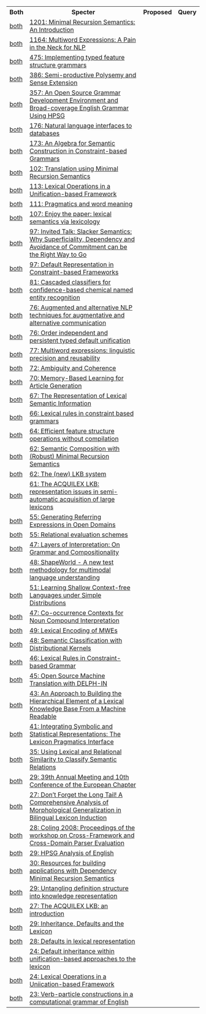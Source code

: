 <html><table><tr>
<th>Both</th>
<th>Specter</th>
<th>Proposed</th>
<th>Query</th>
</tr>
<tr>
<td><a href="both/5271395.md">both</a></td>
<td><a href="https://www.semanticscholar.org/paper/e867a965033a074e4074875e0916ce1ca42f3bf6">1201: Minimal Recursion Semantics: An Introduction</a></td>
</tr>
<tr>
<td><a href="both/1826481.md">both</a></td>
<td><a href="https://www.semanticscholar.org/paper/5504f4ec7b7b7b074e9dc557beeaf68c76b65540">1164: Multiword Expressions: A Pain in the Neck for NLP</a></td>
</tr>
<tr>
<td><a href="both/60740728.md">both</a></td>
<td><a href="https://www.semanticscholar.org/paper/40659ef31c1bd5e4d99d5d81e1e7ee2422db0a1d">475: Implementing typed feature structure grammars</a></td>
</tr>
<tr>
<td><a href="both/15902300.md">both</a></td>
<td><a href="https://www.semanticscholar.org/paper/8c50c2efeadf4ce085b988f0dfdb5c4d22567f1b">386: Semi-productive Polysemy and Sense Extension</a></td>
</tr>
<tr>
<td><a href="both/1113193.md">both</a></td>
<td><a href="https://www.semanticscholar.org/paper/9605ca18895dc212861244495807f6696655882b">357: An Open Source Grammar Development Environment and Broad-coverage English Grammar Using HPSG</a></td>
</tr>
<tr>
<td><a href="both/27393564.md">both</a></td>
<td><a href="https://www.semanticscholar.org/paper/783d8b77ec2e51b0e1f3de4010a33d62206c2e03">176: Natural language interfaces to databases</a></td>
</tr>
<tr>
<td><a href="both/8626751.md">both</a></td>
<td><a href="https://www.semanticscholar.org/paper/e006247c9584f39593bed908827cca40b74cdf66">173: An Algebra for Semantic Construction in Constraint-based Grammars</a></td>
</tr>
<tr>
<td><a href="both/18104785.md">both</a></td>
<td><a href="https://www.semanticscholar.org/paper/6157b4cfcfc58c65488a982366c6652f872c026b">102: Translation using Minimal Recursion Semantics</a></td>
</tr>
<tr>
<td><a href="both/1973221.md">both</a></td>
<td><a href="https://www.semanticscholar.org/paper/fd3e7aee5a43f77d4b3871d0eb6d796e0fb8d0ca">113: Lexical Operations in a Unification-based Framework</a></td>
</tr>
<tr>
<td><a href="both/15896241.md">both</a></td>
<td><a href="https://www.semanticscholar.org/paper/2112ba31752ab484faee7cf5978b379560318d75">111: Pragmatics and word meaning</a></td>
</tr>
<tr>
<td><a href="both/6914725.md">both</a></td>
<td><a href="https://www.semanticscholar.org/paper/5c7527a41f62528c2c5d3535cac30a847932bae7">107: Enjoy the paper: lexical semantics via lexicology</a></td>
</tr>
<tr>
<td><a href="both/12225298.md">both</a></td>
<td><a href="https://www.semanticscholar.org/paper/10584a87f5e0a8df34f7ff8898e3502591cde643">97: Invited Talk: Slacker Semantics: Why Superficiality, Dependency and Avoidance of Commitment can be the Right Way to Go</a></td>
</tr>
<tr>
<td><a href="both/470717.md">both</a></td>
<td><a href="https://www.semanticscholar.org/paper/87bb08d796867fff024744eb27cd65e9d357c8b4">97: Default Representation in Constraint-based Frameworks</a></td>
</tr>
<tr>
<td><a href="both/3154368.md">both</a></td>
<td><a href="https://www.semanticscholar.org/paper/479115cdfd3b776d8f09f38f2b51ce4c023f3046">81: Cascaded classifiers for confidence-based chemical named entity recognition</a></td>
</tr>
<tr>
<td><a href="both/13192969.md">both</a></td>
<td><a href="https://www.semanticscholar.org/paper/a9782f2f873d1d384ebdbe86038517b4d55c5305">76: Augmented and alternative NLP techniques for augmentative and alternative communication</a></td>
</tr>
<tr>
<td><a href="both/9860084.md">both</a></td>
<td><a href="https://www.semanticscholar.org/paper/7adbeb35c36b75b9529874f7052306d9bc89ffd2">76: Order independent and persistent typed default unification</a></td>
</tr>
<tr>
<td><a href="both/5059553.md">both</a></td>
<td><a href="https://www.semanticscholar.org/paper/2062db3347f14b7712867faf0a0a679fd401560c">77: Multiword expressions: linguistic precision and reusability</a></td>
</tr>
<tr>
<td><a href="both/9189493.md">both</a></td>
<td><a href="https://www.semanticscholar.org/paper/5fb68e1b5d0665d6c0c0a5d5ae54ff2f6c04f8f5">72: Ambiguity and Coherence</a></td>
</tr>
<tr>
<td><a href="both/6596054.md">both</a></td>
<td><a href="https://www.semanticscholar.org/paper/78e676ce1e805947597b687b49093ae92e5b6d46">70: Memory-Based Learning for Article Generation</a></td>
</tr>
<tr>
<td><a href="both/46055010.md">both</a></td>
<td><a href="https://www.semanticscholar.org/paper/b992b9fdfe3bc3890a5fad3f1676f8319ca6b743">67: The Representation of Lexical Semantic Information</a></td>
</tr>
<tr>
<td><a href="both/382139.md">both</a></td>
<td><a href="https://www.semanticscholar.org/paper/63ee4a3f35d3fd44a1f9b5edad70d00a4a32c417">66: Lexical rules in constraint based grammars</a></td>
</tr>
<tr>
<td><a href="both/16204674.md">both</a></td>
<td><a href="https://www.semanticscholar.org/paper/e4405e8504ee1e9a80ee5691601932021f7a625b">64: Efficient feature structure operations without compilation</a></td>
</tr>
<tr>
<td><a href="both/2044913.md">both</a></td>
<td><a href="https://www.semanticscholar.org/paper/2ddfec70e929380dbc48a41dab3d0216a2957349">62: Semantic Composition with (Robust) Minimal Recursion Semantics</a></td>
</tr>
<tr>
<td><a href="both/60953100.md">both</a></td>
<td><a href="https://www.semanticscholar.org/paper/036f12c5ebd482055e7fb6db7ab4b93e8c4bcb78">62: The (new) LKB system</a></td>
</tr>
<tr>
<td><a href="both/1032431.md">both</a></td>
<td><a href="https://www.semanticscholar.org/paper/e1df0ae12a634485f668f24ad683c238886c4d41">61: The ACQUILEX LKB: representation issues in semi-automatic acquisition of large lexicons</a></td>
</tr>
<tr>
<td><a href="both/2823519.md">both</a></td>
<td><a href="https://www.semanticscholar.org/paper/1badbb5b7db55cac88115124c29916eb70b8d03b">55: Generating Referring Expressions in Open Domains</a></td>
</tr>
<tr>
<td><a href="both/15951704.md">both</a></td>
<td><a href="https://www.semanticscholar.org/paper/cb5b13c348c973cd17e94ae0b21a9fa8c05f64fc">55: Relational evaluation schemes</a></td>
</tr>
<tr>
<td><a href="both/283356.md">both</a></td>
<td><a href="https://www.semanticscholar.org/paper/1fe2575798c98a66f9a674ab40f1fdc7331f8ad7">47: Layers of Interpretation: On Grammar and Compositionality</a></td>
</tr>
<tr>
<td><a href="both/16515835.md">both</a></td>
<td><a href="https://www.semanticscholar.org/paper/02218fcd3aece5a7bd19255d74b12f63dfa5c1a7">48: ShapeWorld - A new test methodology for multimodal language understanding</a></td>
</tr>
<tr>
<td><a href="both/17211827.md">both</a></td>
<td><a href="https://www.semanticscholar.org/paper/2b1c179e557cab216efca0af34d6f8d0da83089f">51: Learning Shallow Context-free Languages under Simple Distributions</a></td>
</tr>
<tr>
<td><a href="both/247377.md">both</a></td>
<td><a href="https://www.semanticscholar.org/paper/cb61915be70206a8ae5a8ca3879f4dcae29bc7d2">47: Co-occurrence Contexts for Noun Compound Interpretation</a></td>
</tr>
<tr>
<td><a href="both/1181016.md">both</a></td>
<td><a href="https://www.semanticscholar.org/paper/e3ec31cbf49f1099c45aa6c265d209a31b3ca3f4">49: Lexical Encoding of MWEs</a></td>
</tr>
<tr>
<td><a href="both/9155839.md">both</a></td>
<td><a href="https://www.semanticscholar.org/paper/a468716866ffe032ff2d72a8978c5f372ce21242">48: Semantic Classification with Distributional Kernels</a></td>
</tr>
<tr>
<td><a href="both/232747.md">both</a></td>
<td><a href="https://www.semanticscholar.org/paper/8f8d677f3cba4bb7d6a020ee714988730b353e23">46: Lexical Rules in Constraint-based Grammar</a></td>
</tr>
<tr>
<td><a href="both/62386686.md">both</a></td>
<td><a href="https://www.semanticscholar.org/paper/01ed189d7df60c8a25d7a7be8ff1fc9c9b0eebbc">45: Open Source Machine Translation with DELPH-IN</a></td>
</tr>
<tr>
<td><a href="both/15007513.md">both</a></td>
<td><a href="https://www.semanticscholar.org/paper/9f365cd5d3d677b0f739481444cf66b0ea271523">43: An Approach to Building the Hierarchical Element of a Lexical Knowledge Base From a Machine Readable</a></td>
</tr>
<tr>
<td><a href="both/161068.md">both</a></td>
<td><a href="https://www.semanticscholar.org/paper/4a7b86044535c64641224cd1b99e0e0af315569a">41: Integrating Symbolic and Statistical Representations: The Lexicon Pragmatics Interface</a></td>
</tr>
<tr>
<td><a href="both/958931.md">both</a></td>
<td><a href="https://www.semanticscholar.org/paper/f5d65d20b182400bbfd7dbbb11a2a714000096d7">35: Using Lexical and Relational Similarity to Classify Semantic Relations</a></td>
</tr>
<tr>
<td><a href="both/185215758.md">both</a></td>
<td><a href="https://www.semanticscholar.org/paper/2db5340694bc93587c746d909332771acf83c0fe">29: 39th Annual Meeting and 10th Conference of the European Chapter</a></td>
</tr>
<tr>
<td><a href="both/202539170.md">both</a></td>
<td><a href="https://www.semanticscholar.org/paper/38c1f516c3f8a4c3df6eacee7fc3702599b542cd">27: Don’t Forget the Long Tail! A Comprehensive Analysis of Morphological Generalization in Bilingual Lexicon Induction</a></td>
</tr>
<tr>
<td><a href="both/61804473.md">both</a></td>
<td><a href="https://www.semanticscholar.org/paper/0b21674a1aa1a95d76246953d7ae94b4439656f7">28: Coling 2008: Proceedings of the workshop on Cross-Framework and Cross-Domain Parser Evaluation</a></td>
</tr>
<tr>
<td><a href="both/61009510.md">both</a></td>
<td><a href="https://www.semanticscholar.org/paper/d167ee3d6833c163335bdf67f444ef308bb05c71">29: HPSG Analysis of English</a></td>
</tr>
<tr>
<td><a href="both/12803721.md">both</a></td>
<td><a href="https://www.semanticscholar.org/paper/46b9650bbd78852346d201437a625a79a69d75b8">30: Resources for building applications with Dependency Minimal Recursion Semantics</a></td>
</tr>
<tr>
<td><a href="both/60994747.md">both</a></td>
<td><a href="https://www.semanticscholar.org/paper/fd47db5a932cd9459178e08384ee1a0e1992de2a">29: Untangling definition structure into knowledge representation</a></td>
</tr>
<tr>
<td><a href="both/59856171.md">both</a></td>
<td><a href="https://www.semanticscholar.org/paper/f3710db3a33ecedd7a6705b6034f9ec8351f36d3">27: The ACQUILEX LKB: an introduction</a></td>
</tr>
<tr>
<td><a href="both/221180247.md">both</a></td>
<td><a href="https://www.semanticscholar.org/paper/f4183059d396139cd85ece6a1379dd5616829c91">29: Inheritance, Defaults and the Lexicon</a></td>
</tr>
<tr>
<td><a href="both/54097841.md">both</a></td>
<td><a href="https://www.semanticscholar.org/paper/67621fc7a9f6a83262722e4f7f3603567ca99a68">28: Defaults in lexical representation</a></td>
</tr>
<tr>
<td><a href="both/59639456.md">both</a></td>
<td><a href="https://www.semanticscholar.org/paper/3685bcd84f86b2a641ab0b2df38d7e2cf83a3b61">24: Default inheritance within unification-based approaches to the lexicon</a></td>
</tr>
<tr>
<td><a href="both/2831048.md">both</a></td>
<td><a href="https://www.semanticscholar.org/paper/12b1ee80187df30d3ad7883e8c0df1fe47a76044">24: Lexical Operations in a Uniication-based Framework</a></td>
</tr>
<tr>
<td><a href="both/15391777.md">both</a></td>
<td><a href="https://www.semanticscholar.org/paper/834b6e59c12a4a1175286654d235c5a32f9caa2e">23: Verb-particle constructions in a computational grammar of English</a></td>
</tr>
</table></html>
